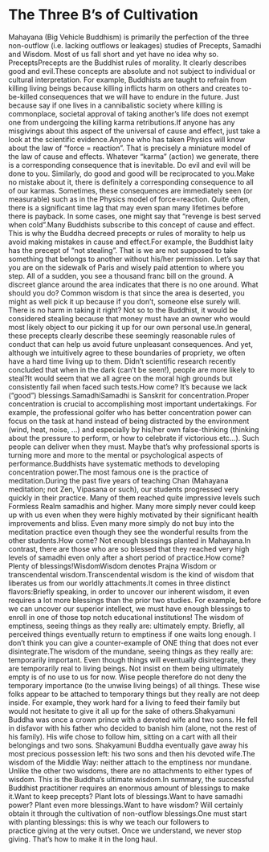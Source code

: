 # The Three B’s of Cul﻿tivation

Mahayana (Big Vehicle Buddhism) is primarily the perfection of the three non-outflow (i.e. lacking outflows or leakages) studies of Precepts, Samadhi and Wisdom. Most of us fall short and yet have no idea why so.      PreceptsPrecepts are the Buddhist rules of morality. It clearly describes good and evil.These concepts are absolute and not subject to individual or cultural interpretation. For example, Buddhists are taught to refrain from killing living beings because killing inflicts harm on others and creates to-be-killed consequences that we will have to endure in the future. Just because say if one lives in a cannibalistic society where killing is commonplace, societal approval of taking another’s life does not exempt one from undergoing the killing karma retributions.If anyone has any misgivings about this aspect of the universal of cause and effect, just take a look at the scientific evidence.Anyone who has taken Physics will know about the law of “force = reaction”. That is precisely a miniature model of the law of cause and effects. Whatever “karma” (action) we generate, there is a corresponding consequence that is inevitable. Do evil and evil will be done to you. Similarly, do good and good will be reciprocated to you.Make no mistake about it, there is definitely a corresponding consequence to all of our karmas. Sometimes, these consequences are immediately seen (or measurable) such as in the Physics model of force=reaction. Quite often, there is a significant time lag that may even span many lifetimes before there is payback. In some cases, one might say that “revenge is best served when cold”.Many Buddhists subscribe to this concept of cause and effect. This is why the Buddha decreed precepts or rules of morality to help us avoid making mistakes in cause and effect.For example, the Buddhist laity has the precept of “not stealing”. That is we are not supposed to take something that belongs to another without his/her permission. Let’s say that you are on the sidewalk of Paris and wisely paid attention to where you step. All of a sudden, you see a thousand franc bill on the ground. A discreet glance around the area indicates that there is no one around. What should you do? Common wisdom is that since the area is deserted, you might as well pick it up because if you don’t, someone else surely will. There is no harm in taking it right? Not so to the Buddhist, it would be considered stealing because that money must have an owner who would most likely object to our picking it up for our own personal use.In general, these precepts clearly describe these seemingly reasonable rules of conduct that can help us avoid future unpleasant consequences. And yet, although we intuitively agree to these boundaries of propriety, we often have a hard time living up to them. Didn’t scientific research recently concluded that when in the dark (can’t be seen!), people are more likely to steal?It would seem that we all agree on the moral high grounds but consistently fail when faced such tests.How come? It’s because we lack (“good”) blessings.SamadhiSamadhi is Sanskrit for concentration.Proper concentration is crucial to accomplishing most important undertakings. For example, the professional golfer who has better concentration power can focus on the task at hand instead of being distracted by the environment (wind, heat, noise, …) and especially by his/her own false-thinking (thinking about the pressure to perform, or how to celebrate if victorious etc…). Such people can deliver when they must. Maybe that’s why professional sports is turning more and more to the mental or psychological aspects of performance.Buddhists have systematic methods to developing concentration power.The most famous one is the practice of meditation.During the past five years of teaching Chan (Mahayana meditation; not Zen, Vipasana or such), our students progressed very quickly in their practice. Many of them reached quite impressive levels such Formless Realm samadhis and higher. Many more simply never could keep up with us even when they were highly motivated by their significant health improvements and bliss. Even many more simply do not buy into the meditation practice even though they see the wonderful results from the other students.How come? Not enough blessings planted in Mahayana.In contrast, there are those who are so blessed that they reached very high levels of samadhi even only after a short period of practice.How come? Plenty of blessings!WisdomWisdom denotes Prajna Wisdom or transcendental wisdom.Transcendental wisdom is the kind of wisdom that liberates us from our worldly attachments.It comes in three distinct flavors:Briefly speaking, in order to uncover our inherent wisdom, it even requires a lot more blessings than the prior two studies. For example, before we can uncover our superior intellect, we must have enough blessings to enroll in one of those top notch educational institutions! The wisdom of emptiness, seeing things as they really are: ultimately empty. Briefly, all perceived things eventually return to emptiness if one waits long enough. I don’t think you can give a counter-example of ONE thing that does not ever disintegrate.The wisdom of the mundane, seeing things as they really are: temporarily important. Even though things will eventually disintegrate, they are temporarily real to living beings. Not insist on them being ultimately empty is of no use to us for now. Wise people therefore do not deny the temporary importance (to the unwise living beings) of all things. These wise folks appear to be attached to temporary things but they really are not deep inside. For example, they work hard for a living to feed their family but would not hesitate to give it all up for the sake of others.Shakyamuni Buddha was once a crown prince with a devoted wife and two sons. He fell in disfavor with his father who decided to banish him (alone, not the rest of his family). His wife chose to follow him, sitting on a cart with all their belongings and two sons. Shakyamuni Buddha eventually gave away his most precious possession left: his two sons and then his devoted wife.The wisdom of the Middle Way: neither attach to the emptiness nor mundane. Unlike the other two wisdoms, there are no attachments to either types of wisdom. This is the Buddha’s ultimate wisdom.In summary, the successful Buddhist practitioner requires an enormous amount of blessings to make it.Want to keep precepts? Plant lots of blessings.Want to have samadhi power? Plant even more blessings.Want to have wisdom? Will certainly obtain it through the cultivation of non-outflow blessings.One must start with planting blessings: this is why we teach our followers to practice giving at the very outset. Once we understand, we never stop giving. That’s how to make it in the long haul.